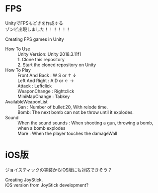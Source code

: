 # FPS
UnityでFPSもどきを作成する<br>
ゾンビ出現しました！！！！！！<br>

Creating FPS games in Unity
<dl>
  <dt>How To Use</dt>
  <dd>Unity Version: Unity 2018.3.11f1</dd>
  <dd>1. Clone this repository</dd>
  <dd>2. Start the cloned repository on Unity</dd>
  
  <dt>How To Play</dt>
  <dd>Front And Back  : W S  or  ↑ ↓</dd>
  <dd>Left And Right  : A D  or  ← →</dd>
  <dd>Attack          : Leftclick</dd>
  <dd>WeaponChange    : Rightclick</dd>
  <dd>MiniMapChange   : Tabkey</dd>
  
  <dt>AvailableWeaponList</dt>
  <dd>Gan : Number of bullet:20, With relode time.</dd>
  <dd>Bomb: The next bomb can not be throw until it explodes.</dd>
  
  <dt>Sound</dt>
  <dd>When the sound sounds : When shooting a gun, throwing a bomb, when a bomb explodes</dd>
  <dd>More : When the player touches the damageWall </dd>
</dl> 

# iOS版
ジョイスティックの実装からiOS版にも対応できそう？<br>

Creating JoyStick.<br>
iOS version from JoyStick development?
